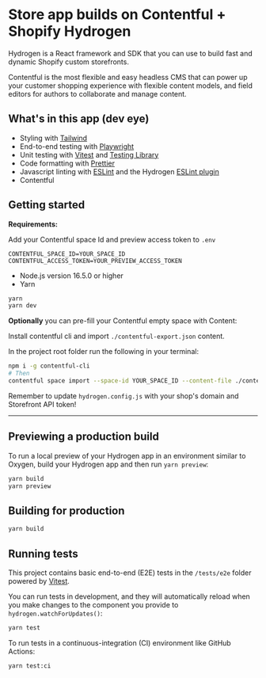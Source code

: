 # Store app builds on Contentful + Shopify Hydrogen

Hydrogen is a React framework and SDK that you can use to build fast and dynamic Shopify custom storefronts.

Contentful is the most flexible and easy headless CMS that can power up your customer shopping experience with flexible content models, and field editors for authors to collaborate and manage content.

## What's in this app (dev eye)

- Styling with [Tailwind](https://tailwindcss.com/)
- End-to-end testing with [Playwright](https://playwright.dev)
- Unit testing with [Vitest](https://vitest.dev) and [Testing Library](https://testing-library.com)
- Code formatting with [Prettier](https://prettier.io)
- Javascript linting with [ESLint](https://eslint.org) and the Hydrogen [ESLint plugin](https://github.com/Shopify/hydrogen/tree/main/packages/eslint-plugin)
- Contentful

## Getting started

**Requirements:**

Add your Contentful space Id and preview access token to `.env`

```
CONTENTFUL_SPACE_ID=YOUR_SPACE_ID
CONTENTFUL_ACCESS_TOKEN=YOUR_PREVIEW_ACCESS_TOKEN
```

- Node.js version 16.5.0 or higher
- Yarn

```bash
yarn
yarn dev
```

**Optionally** you can pre-fill your Contentful empty space with Content:

Install contentful cli and import `./contentful-export.json` content.

In the project root folder run the following in your terminal:

```bash
npm i -g contentful-cli
# Then
contentful space import --space-id YOUR_SPACE_ID --content-file ./contentful-export.json
```

Remember to update `hydrogen.config.js` with your shop's domain and Storefront API token!

---

## Previewing a production build

To run a local preview of your Hydrogen app in an environment similar to Oxygen, build your Hydrogen app and then run `yarn preview`:

```bash
yarn build
yarn preview
```

## Building for production

```bash
yarn build
```

## Running tests

This project contains basic end-to-end (E2E) tests in the `/tests/e2e` folder powered by [Vitest](https://vitest.dev).

You can run tests in development, and they will automatically reload when you make changes to the component you provide to `hydrogen.watchForUpdates()`:

```bash
yarn test
```

To run tests in a continuous-integration (CI) environment like GitHub Actions:

```bash
yarn test:ci
```
